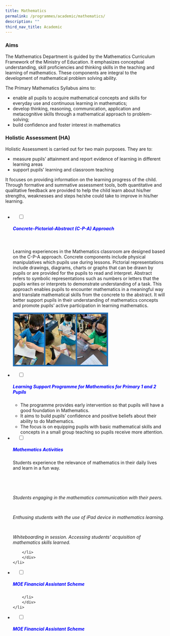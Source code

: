 ```yaml
---
title: Mathematics
permalink: /programmes/academic/mathematics/
description: ""
third_nav_title: Academic
---
```

### **Aims**

The Mathematics Department is guided by the Mathematics Curriculum Framework of the Ministry of Education. It emphasizes conceptual understanding, skill proficiencies and thinking skills in the teaching and learning of mathematics. These components are integral to the development of mathematical problem solving ability.

The Primary Mathematics Syllabus aims to:

*   enable all pupils to acquire mathematical concepts and skills for everyday use and continuous learning in mathematics;
*   develop thinking, reasoning, communication, application and metacognitive skills through a mathematical approach to problem-solving;
*   build confidence and foster interest in mathematics

### **Holistic Assessment (HA)**

Holistic Assessment is carried out for two main purposes. They are to:

*   measure pupils’ attainment and report evidence of learning in different learning areas
*   support pupils’ learning and classroom teaching

It focuses on providing information on the learning progress of the child. Through formative and summative assessment tools, both quantitative and qualitative feedback are provided to help the child learn about his/her strengths, weaknesses and steps he/she could take to improve in his/her learning.

<ul class="jekyllcodex_accordion">
  <li>
    <input type="checkbox" id="accordion1">
		<label for="accordion1"><h5 style="color:blue">Concrete-Pictorial-Abstract (C-P-A) Approach</h5></label>
    <div>
<p>Learning experiences in the Mathematics classroom are designed based on the C-P-A approach. Concrete components include physical manipulatives which pupils use during lessons. Pictorial representations include drawings, diagrams, charts or graphs that can be drawn by pupils or are provided for the pupils to read and interpret. Abstract refers to symbolic representations such as numbers or letters that the pupils writes or interprets to demonstrate understanding of a task. This approach enables pupils to encounter mathematics in a meaningful way and translate mathematical skills from the concrete to the abstract. It will better support pupils in their understanding of mathematics concepts and promote pupils’ active participation in learning mathematics.</p>
			<p><img src="/images/CPA-1-300x169.jpg" alt=""></p></li>	
		</div>
	</li>
	
<li>
    <input type="checkbox" id="accordion2">
    <label for="accordion2"><h5 style="color:blue">Learning Support Programme for Mathematics for Primary 1 and 2 Pupils</h5></label>
	<div>

<ul>
<li>The programme provides early intervention so that pupils will have a good foundation in Mathematics.</li>
<li>It aims to build pupils’ confidence and positive beliefs about their ability to do Mathematics.</li>
<li>The focus is on equipping pupils with basic mathematical skills and concepts in a small group teaching so pupils receive more attention.</li>
</ul>
		</div>
	</li>
	
<li>
    <input type="checkbox" id="accordion3">
    <label for="accordion3"><h5 style="color:blue">Mathematics Activities</h5></label>
	<div>
	
<p>Students experience the relevance of mathematics in their daily lives and learn in a fun way.</p>
<p><img src="/images/Math-Enrichment-Programme-1-300x169.jpg" alt=""></p>
<p><img src="/images/Math-Communication-300x169.jpg" alt=""></p>
<p><em>Students engaging in the mathematics communication with their peers.</em></p>
<p><img src="/images/Math-ICT-iPad-300x169.jpg" alt=""></p>
<p><em>Enthusing students with the use of iPad device in mathematics learning.</em></p>
<p><img src="/images/Mini-Whiteboarding-300x169.jpg" alt=""></p>
<p><em>Whiteboarding in session. Accessing students&#39; acquisition of mathematics skills learned.</em></p>

		</li>	
		</div>
	</li>
	
<li>
    <input type="checkbox" id="accordion2">
    <label for="accordion2"><h5 style="color:blue">MOE Financial Assistant Scheme</h5></label>
	<div>
		
		</li>	
		</div>
	</li>
	
<li>
    <input type="checkbox" id="accordion2">
    <label for="accordion2"><h5 style="color:blue">MOE Financial Assistant Scheme</h5></label>
	<div>
